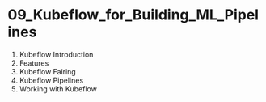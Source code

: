 # 09_Kubeflow_for_Building_ML_Pipelines

1. Kubeflow Introduction
2. Features
3. Kubeflow Fairing
4. Kubeflow Pipelines
5. Working with Kubeflow
